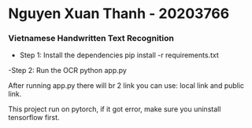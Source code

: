 # Nguyen Xuan Thanh - 20203766
### Vietnamese Handwritten Text Recognition 
- Step 1: Install the dependencies
pip install -r requirements.txt

-Step 2: Run the OCR
python app.py

After running app.py there will br 2 link you can use: local link and public link.

This project run on pytorch, if it got error, make sure you uninstall tensorflow first.


